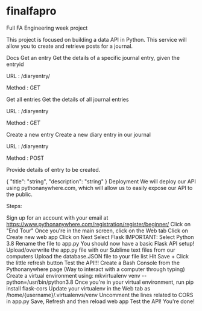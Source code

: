 # finalfapro
Full FA Engineering week project

This project is focused on building a data API in Python. This service will allow you to create and retrieve posts for a journal.

Docs
Get an entry
Get the details of a specific journal entry, given the entryid

URL : /diaryentry/<entryid>

Method : GET

Get all entries
Get the details of all journal entries

URL : /diaryentry

Method : GET

Create a new entry
Create a new diary entry in our journal

URL : /diaryentry

Method : POST

Provide details of entry to be created.

{
    "title": "string",
    "description": "string"
}
Deployment
We will deploy our API using pythonanywhere.com, which will allow us to easily expose our API to the public.

Steps:

Sign up for an account with your email at https://www.pythonanywhere.com/registration/register/beginner/
Click on "End Tour"
Once you're in the main screen, click on the Web tab
Click on Create new web app
Click on Next
Select Flask
IMPORTANT: Select Python 3.8
Rename the file to app.py
You should now have a basic Flask API setup!
Upload/overwrite the app.py file with our Sublime text files from our computers
Upload the database.JSON file to your file list
Hit Save + Click the little refresh button
Test the API!!!
Create a Bash Console from the Pythonanywhere page (Way to interact with a computer through typing)
Create a virtual environment using: mkvirtualenv venv --python=/usr/bin/python3.8
Once you're in your virtual environment, run pip install flask-cors
Update your virtualenv in the Web tab as /home/{username}/.virtualenvs/venv
Uncomment the lines related to CORS in app.py
Save, Refresh and then reload web app
Test the API! You're done!
